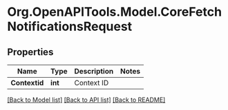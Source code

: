 # Org.OpenAPITools.Model.CoreFetchNotificationsRequest

## Properties

Name | Type | Description | Notes
------------ | ------------- | ------------- | -------------
**Contextid** | **int** | Context ID | 

[[Back to Model list]](../README.md#documentation-for-models) [[Back to API list]](../README.md#documentation-for-api-endpoints) [[Back to README]](../README.md)

